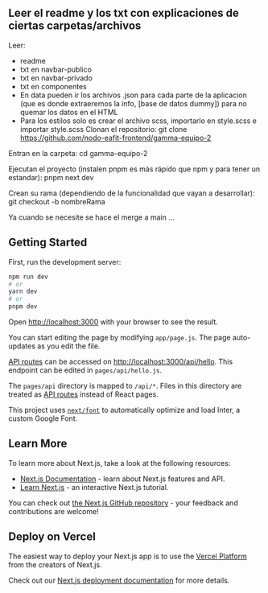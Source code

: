 ## Leer el readme y los txt con explicaciones de ciertas carpetas/archivos

Leer:

- readme
- txt en navbar-publico
- txt en navbar-privado
- txt en componentes
- En data pueden ir los archivos .json para cada parte de la aplicacion (que es donde extraeremos la info, [base de datos dummy]) para no quemar los datos en el HTML
- Para los estilos solo es crear el archivo scss, importarlo en style.scss e importar style.scss
Clonan el repositorio: git clone https://github.com/nodo-eafit-frontend/gamma-equipo-2

Entran en la carpeta: cd gamma-equipo-2

Ejecutan el proyecto (instalen pnpm es más rápido que npm y para tener un estandar): pnpm next dev

Crean su rama (dependiendo de la funcionalidad que vayan a desarrollar): git checkout -b nombreRama

Ya cuando se necesite se hace el merge a main
...

## Getting Started

First, run the development server:

```bash
npm run dev
# or
yarn dev
# or
pnpm dev
```

Open [http://localhost:3000](http://localhost:3000) with your browser to see the result.

You can start editing the page by modifying `app/page.js`. The page auto-updates as you edit the file.

[API routes](https://nextjs.org/docs/api-routes/introduction) can be accessed on [http://localhost:3000/api/hello](http://localhost:3000/api/hello). This endpoint can be edited in `pages/api/hello.js`.

The `pages/api` directory is mapped to `/api/*`. Files in this directory are treated as [API routes](https://nextjs.org/docs/api-routes/introduction) instead of React pages.

This project uses [`next/font`](https://nextjs.org/docs/basic-features/font-optimization) to automatically optimize and load Inter, a custom Google Font.

## Learn More

To learn more about Next.js, take a look at the following resources:

- [Next.js Documentation](https://nextjs.org/docs) - learn about Next.js features and API.
- [Learn Next.js](https://nextjs.org/learn) - an interactive Next.js tutorial.

You can check out [the Next.js GitHub repository](https://github.com/vercel/next.js/) - your feedback and contributions are welcome!

## Deploy on Vercel

The easiest way to deploy your Next.js app is to use the [Vercel Platform](https://vercel.com/new?utm_medium=default-template&filter=next.js&utm_source=create-next-app&utm_campaign=create-next-app-readme) from the creators of Next.js.

Check out our [Next.js deployment documentation](https://nextjs.org/docs/deployment) for more details.
